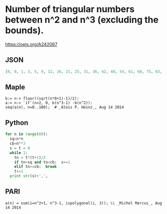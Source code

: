 # Number of triangular numbers between n^2 and n^3 \(excluding the bounds\)\.
https://oeis.org/A242067
## JSON
```JSON
[0, 0, 1, 3, 5, 9, 12, 16, 21, 25, 31, 36, 42, 48, 54, 61, 68, 75, 83, 90, 98, 106, 115, 123, 132, 142, 150, 160, 170, 180, 190, 200, 211, 221, 232, 243, 254, 266, 277, 289, 301, 313, 326, 338, 351, 363, 376, 390, 402, 416, 429, 443, 456, 471, 485, 499, 514, 528, 543, 558]
```
## Maple
```Maple
b:= n-> floor((sqrt(n*8+1)-1)/2):
a:= n-> `if`(n<2, 0, b(n^3-1) -b(n^2)):
seq(a(n), n=0..100);  # _Alois P. Heinz_, Aug 14 2014
```
## Python
```Python
for n in range(60):
  sq=n*n
  cb=n**3
  s = t = 0
  while 1:
    tn = t*(t+1)/2
    if tn>sq and tn<cb:  s+=1
    elif tn>=cb:  break
    t+=1
  print str(s)+',',
```
## PARI
```PARI
a(n) = sum(i=n^2+1, n^3-1, ispolygonal(i, 3)); \\ _Michel Marcus_, Aug 14 2014
```
